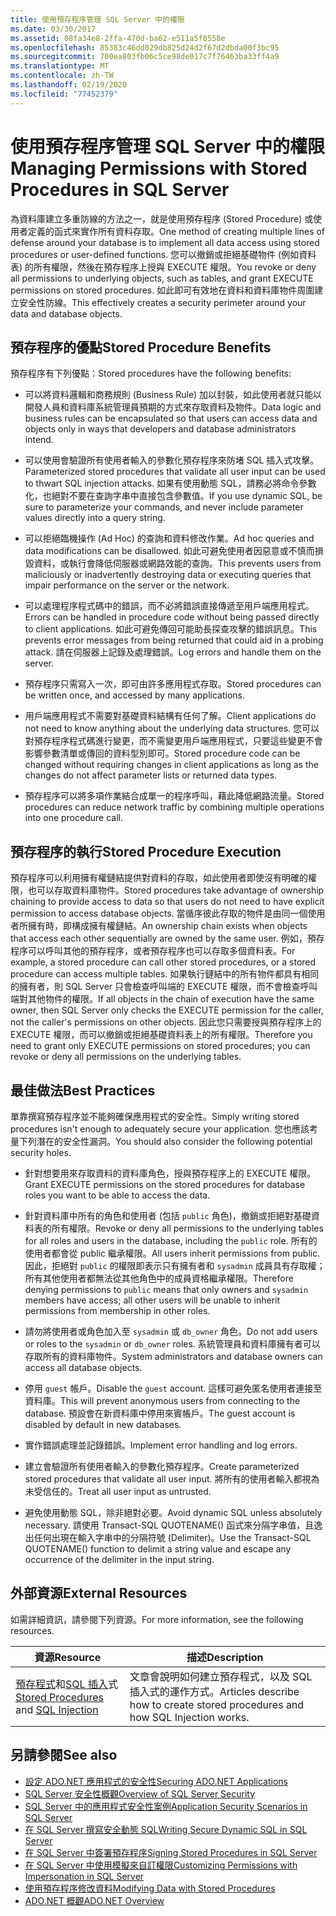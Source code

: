 ```yaml
---
title: 使用預存程序管理 SQL Server 中的權限
ms.date: 03/30/2017
ms.assetid: 08fa34e8-2ffa-470d-ba62-e511a5f8558e
ms.openlocfilehash: 85383c46dd029db825d24d2f67d2dbda00f3bc95
ms.sourcegitcommit: 700ea803fb06c5ce98de017c7f76463ba33ff4a9
ms.translationtype: MT
ms.contentlocale: zh-TW
ms.lasthandoff: 02/19/2020
ms.locfileid: "77452379"
---
```

# <a name="managing-permissions-with-stored-procedures-in-sql-server"></a><span data-ttu-id="60fda-102">使用預存程序管理 SQL Server 中的權限</span><span class="sxs-lookup"><span data-stu-id="60fda-102">Managing Permissions with Stored Procedures in SQL Server</span></span>
<span data-ttu-id="60fda-103">為資料庫建立多重防線的方法之一，就是使用預存程序 (Stored Procedure) 或使用者定義的函式來實作所有資料存取。</span><span class="sxs-lookup"><span data-stu-id="60fda-103">One method of creating multiple lines of defense around your database is to implement all data access using stored procedures or user-defined functions.</span></span> <span data-ttu-id="60fda-104">您可以撤銷或拒絕基礎物件 (例如資料表) 的所有權限，然後在預存程序上授與 EXECUTE 權限。</span><span class="sxs-lookup"><span data-stu-id="60fda-104">You revoke or deny all permissions to underlying objects, such as tables, and grant EXECUTE permissions on stored procedures.</span></span> <span data-ttu-id="60fda-105">如此即可有效地在資料和資料庫物件周圍建立安全性防線。</span><span class="sxs-lookup"><span data-stu-id="60fda-105">This effectively creates a security perimeter around your data and database objects.</span></span>  
  
## <a name="stored-procedure-benefits"></a><span data-ttu-id="60fda-106">預存程序的優點</span><span class="sxs-lookup"><span data-stu-id="60fda-106">Stored Procedure Benefits</span></span>  
 <span data-ttu-id="60fda-107">預存程序有下列優點：</span><span class="sxs-lookup"><span data-stu-id="60fda-107">Stored procedures have the following benefits:</span></span>  
  
- <span data-ttu-id="60fda-108">可以將資料邏輯和商務規則 (Business Rule) 加以封裝，如此使用者就只能以開發人員和資料庫系統管理員預期的方式來存取資料及物件。</span><span class="sxs-lookup"><span data-stu-id="60fda-108">Data logic and business rules can be encapsulated so that users can access data and objects only in ways that developers and database administrators intend.</span></span>  
  
- <span data-ttu-id="60fda-109">可以使用會驗證所有使用者輸入的參數化預存程序來防堵 SQL 插入式攻擊。</span><span class="sxs-lookup"><span data-stu-id="60fda-109">Parameterized stored procedures that validate all user input can be used to thwart SQL injection attacks.</span></span> <span data-ttu-id="60fda-110">如果有使用動態 SQL，請務必將命令參數化，也絕對不要在查詢字串中直接包含參數值。</span><span class="sxs-lookup"><span data-stu-id="60fda-110">If you use dynamic SQL, be sure to parameterize your commands, and never include parameter values directly into a query string.</span></span>  
  
- <span data-ttu-id="60fda-111">可以拒絕臨機操作 (Ad Hoc) 的查詢和資料修改作業。</span><span class="sxs-lookup"><span data-stu-id="60fda-111">Ad hoc queries and data modifications can be disallowed.</span></span> <span data-ttu-id="60fda-112">如此可避免使用者因惡意或不慎而損毀資料，或執行會降低伺服器或網路效能的查詢。</span><span class="sxs-lookup"><span data-stu-id="60fda-112">This prevents users from maliciously or inadvertently destroying data or executing queries that impair performance on the server or the network.</span></span>  
  
- <span data-ttu-id="60fda-113">可以處理程序程式碼中的錯誤，而不必將錯誤直接傳遞至用戶端應用程式。</span><span class="sxs-lookup"><span data-stu-id="60fda-113">Errors can be handled in procedure code without being passed directly to client applications.</span></span> <span data-ttu-id="60fda-114">如此可避免傳回可能助長探查攻擊的錯誤訊息。</span><span class="sxs-lookup"><span data-stu-id="60fda-114">This prevents error messages from being returned that could aid in a probing attack.</span></span> <span data-ttu-id="60fda-115">請在伺服器上記錄及處理錯誤。</span><span class="sxs-lookup"><span data-stu-id="60fda-115">Log errors and handle them on the server.</span></span>  
  
- <span data-ttu-id="60fda-116">預存程序只需寫入一次，即可由許多應用程式存取。</span><span class="sxs-lookup"><span data-stu-id="60fda-116">Stored procedures can be written once, and accessed by many applications.</span></span>  
  
- <span data-ttu-id="60fda-117">用戶端應用程式不需要對基礎資料結構有任何了解。</span><span class="sxs-lookup"><span data-stu-id="60fda-117">Client applications do not need to know anything about the underlying data structures.</span></span> <span data-ttu-id="60fda-118">您可以對預存程序程式碼進行變更，而不需變更用戶端應用程式，只要這些變更不會影響參數清單或傳回的資料型別即可。</span><span class="sxs-lookup"><span data-stu-id="60fda-118">Stored procedure code can be changed without requiring changes in client applications as long as the changes do not affect parameter lists or returned data types.</span></span>  
  
- <span data-ttu-id="60fda-119">預存程序可以將多項作業結合成單一的程序呼叫，藉此降低網路流量。</span><span class="sxs-lookup"><span data-stu-id="60fda-119">Stored procedures can reduce network traffic by combining multiple operations into one procedure call.</span></span>  
  
## <a name="stored-procedure-execution"></a><span data-ttu-id="60fda-120">預存程序的執行</span><span class="sxs-lookup"><span data-stu-id="60fda-120">Stored Procedure Execution</span></span>  
 <span data-ttu-id="60fda-121">預存程序可以利用擁有權鏈結提供對資料的存取，如此使用者即使沒有明確的權限，也可以存取資料庫物件。</span><span class="sxs-lookup"><span data-stu-id="60fda-121">Stored procedures take advantage of ownership chaining to provide access to data so that users do not need to have explicit permission to access database objects.</span></span> <span data-ttu-id="60fda-122">當循序彼此存取的物件是由同一個使用者所擁有時，即構成擁有權鏈結。</span><span class="sxs-lookup"><span data-stu-id="60fda-122">An ownership chain exists when objects that access each other sequentially are owned by the same user.</span></span> <span data-ttu-id="60fda-123">例如，預存程序可以呼叫其他的預存程序，或者預存程序也可以存取多個資料表。</span><span class="sxs-lookup"><span data-stu-id="60fda-123">For example, a stored procedure can call other stored procedures, or a stored procedure can access multiple tables.</span></span> <span data-ttu-id="60fda-124">如果執行鏈結中的所有物件都具有相同的擁有者，則 SQL Server 只會檢查呼叫端的 EXECUTE 權限，而不會檢查呼叫端對其他物件的權限。</span><span class="sxs-lookup"><span data-stu-id="60fda-124">If all objects in the chain of execution have the same owner, then SQL Server only checks the EXECUTE permission for the caller, not the caller's permissions on other objects.</span></span> <span data-ttu-id="60fda-125">因此您只需要授與預存程序上的 EXECUTE 權限，而可以撤銷或拒絕基礎資料表上的所有權限。</span><span class="sxs-lookup"><span data-stu-id="60fda-125">Therefore you need to grant only EXECUTE permissions on stored procedures; you can revoke or deny all permissions on the underlying tables.</span></span>  
  
## <a name="best-practices"></a><span data-ttu-id="60fda-126">最佳做法</span><span class="sxs-lookup"><span data-stu-id="60fda-126">Best Practices</span></span>  
 <span data-ttu-id="60fda-127">單靠撰寫預存程序並不能夠確保應用程式的安全性。</span><span class="sxs-lookup"><span data-stu-id="60fda-127">Simply writing stored procedures isn't enough to adequately secure your application.</span></span> <span data-ttu-id="60fda-128">您也應該考量下列潛在的安全性漏洞。</span><span class="sxs-lookup"><span data-stu-id="60fda-128">You should also consider the following potential security holes.</span></span>  
  
- <span data-ttu-id="60fda-129">針對想要用來存取資料的資料庫角色，授與預存程序上的 EXECUTE 權限。</span><span class="sxs-lookup"><span data-stu-id="60fda-129">Grant EXECUTE permissions on the stored procedures for database roles you want to be able to access the data.</span></span>  
  
- <span data-ttu-id="60fda-130">針對資料庫中所有的角色和使用者 (包括 `public` 角色)，撤銷或拒絕對基礎資料表的所有權限。</span><span class="sxs-lookup"><span data-stu-id="60fda-130">Revoke or deny all permissions to the underlying tables for all roles and users in the database, including the `public` role.</span></span> <span data-ttu-id="60fda-131">所有的使用者都會從 public 繼承權限。</span><span class="sxs-lookup"><span data-stu-id="60fda-131">All users inherit permissions from public.</span></span> <span data-ttu-id="60fda-132">因此，拒絕對 `public` 的權限即表示只有擁有者和 `sysadmin` 成員具有存取權；所有其他使用者都無法從其他角色中的成員資格繼承權限。</span><span class="sxs-lookup"><span data-stu-id="60fda-132">Therefore denying permissions to `public` means that only owners and `sysadmin` members have access; all other users will be unable to inherit permissions from membership in other roles.</span></span>  
  
- <span data-ttu-id="60fda-133">請勿將使用者或角色加入至 `sysadmin` 或 `db_owner` 角色。</span><span class="sxs-lookup"><span data-stu-id="60fda-133">Do not add users or roles to the `sysadmin` or `db_owner` roles.</span></span> <span data-ttu-id="60fda-134">系統管理員和資料庫擁有者可以存取所有的資料庫物件。</span><span class="sxs-lookup"><span data-stu-id="60fda-134">System administrators and database owners can access all database objects.</span></span>  
  
- <span data-ttu-id="60fda-135">停用 `guest` 帳戶。</span><span class="sxs-lookup"><span data-stu-id="60fda-135">Disable the `guest` account.</span></span> <span data-ttu-id="60fda-136">這樣可避免匿名使用者連接至資料庫。</span><span class="sxs-lookup"><span data-stu-id="60fda-136">This will prevent anonymous users from connecting to the database.</span></span> <span data-ttu-id="60fda-137">預設會在新資料庫中停用來賓帳戶。</span><span class="sxs-lookup"><span data-stu-id="60fda-137">The guest account is disabled by default in new databases.</span></span>  
  
- <span data-ttu-id="60fda-138">實作錯誤處理並記錄錯誤。</span><span class="sxs-lookup"><span data-stu-id="60fda-138">Implement error handling and log errors.</span></span>  
  
- <span data-ttu-id="60fda-139">建立會驗證所有使用者輸入的參數化預存程序。</span><span class="sxs-lookup"><span data-stu-id="60fda-139">Create parameterized stored procedures that validate all user input.</span></span> <span data-ttu-id="60fda-140">將所有的使用者輸入都視為未受信任的。</span><span class="sxs-lookup"><span data-stu-id="60fda-140">Treat all user input as untrusted.</span></span>  
  
- <span data-ttu-id="60fda-141">避免使用動態 SQL，除非絕對必要。</span><span class="sxs-lookup"><span data-stu-id="60fda-141">Avoid dynamic SQL unless absolutely necessary.</span></span> <span data-ttu-id="60fda-142">請使用 Transact-SQL QUOTENAME() 函式來分隔字串值，且逸出任何出現在輸入字串中的分隔符號 (Delimiter)。</span><span class="sxs-lookup"><span data-stu-id="60fda-142">Use the Transact-SQL QUOTENAME() function to delimit a string value and escape any occurrence of the delimiter in the input string.</span></span>  
  
## <a name="external-resources"></a><span data-ttu-id="60fda-143">外部資源</span><span class="sxs-lookup"><span data-stu-id="60fda-143">External Resources</span></span>  
 <span data-ttu-id="60fda-144">如需詳細資訊，請參閱下列資源。</span><span class="sxs-lookup"><span data-stu-id="60fda-144">For more information, see the following resources.</span></span>  
  
|<span data-ttu-id="60fda-145">資源</span><span class="sxs-lookup"><span data-stu-id="60fda-145">Resource</span></span>|<span data-ttu-id="60fda-146">描述</span><span class="sxs-lookup"><span data-stu-id="60fda-146">Description</span></span>|  
|--------------|-----------------|  
|<span data-ttu-id="60fda-147">[預存程式](/sql/relational-databases/stored-procedures/stored-procedures-database-engine)和[SQL 插入](/sql/relational-databases/security/sql-injection)式</span><span class="sxs-lookup"><span data-stu-id="60fda-147">[Stored Procedures](/sql/relational-databases/stored-procedures/stored-procedures-database-engine) and [SQL Injection](/sql/relational-databases/security/sql-injection)</span></span>|<span data-ttu-id="60fda-148">文章會說明如何建立預存程式，以及 SQL 插入式的運作方式。</span><span class="sxs-lookup"><span data-stu-id="60fda-148">Articles describe how to create stored procedures and how SQL Injection works.</span></span>|  
  
## <a name="see-also"></a><span data-ttu-id="60fda-149">另請參閱</span><span class="sxs-lookup"><span data-stu-id="60fda-149">See also</span></span>

- [<span data-ttu-id="60fda-150">設定 ADO.NET 應用程式的安全性</span><span class="sxs-lookup"><span data-stu-id="60fda-150">Securing ADO.NET Applications</span></span>](../securing-ado-net-applications.md)
- [<span data-ttu-id="60fda-151">SQL Server 安全性概觀</span><span class="sxs-lookup"><span data-stu-id="60fda-151">Overview of SQL Server Security</span></span>](overview-of-sql-server-security.md)
- [<span data-ttu-id="60fda-152">SQL Server 中的應用程式安全性案例</span><span class="sxs-lookup"><span data-stu-id="60fda-152">Application Security Scenarios in SQL Server</span></span>](application-security-scenarios-in-sql-server.md)
- [<span data-ttu-id="60fda-153">在 SQL Server 撰寫安全動態 SQL</span><span class="sxs-lookup"><span data-stu-id="60fda-153">Writing Secure Dynamic SQL in SQL Server</span></span>](writing-secure-dynamic-sql-in-sql-server.md)
- [<span data-ttu-id="60fda-154">在 SQL Server 中簽署預存程序</span><span class="sxs-lookup"><span data-stu-id="60fda-154">Signing Stored Procedures in SQL Server</span></span>](signing-stored-procedures-in-sql-server.md)
- [<span data-ttu-id="60fda-155">在 SQL Server 中使用模擬來自訂權限</span><span class="sxs-lookup"><span data-stu-id="60fda-155">Customizing Permissions with Impersonation in SQL Server</span></span>](customizing-permissions-with-impersonation-in-sql-server.md)
- [<span data-ttu-id="60fda-156">使用預存程序修改資料</span><span class="sxs-lookup"><span data-stu-id="60fda-156">Modifying Data with Stored Procedures</span></span>](../modifying-data-with-stored-procedures.md)
- [<span data-ttu-id="60fda-157">ADO.NET 概觀</span><span class="sxs-lookup"><span data-stu-id="60fda-157">ADO.NET Overview</span></span>](../ado-net-overview.md)

